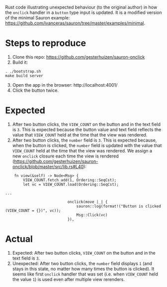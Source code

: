 Rust code illustrating unexpected behaviour (to the original author) in how the `onclick` handler in a `button` type input is updated. It is a modified version of the minimal Sauron example: https://github.com/ivanceras/sauron/tree/master/examples/minimal.

# Steps to reproduce
1. Clone this repo: https://github.com/gesterhuizen/sauron-onclick
2. Build it:
```
. ./bootstrap.sh
make build server
```
3. Open the app in the browser: http://localhost:4001/
4. Click the button twice.

# Expected
1. After two button clicks, the `VIEW_COUNT` on the button and in the text field is `3`. This is expected because the button value and text field reflects the value that `VIEW_COUNT` held at the time that the view was rendered.
2. After two button clicks, the `number` field is `3`. This is expected because, when the button is clicked, the `number` field is updated with the value that `VIEW_COUNT` held at the time that the view was rendered. We assign a new `onclick` closure each time the view is rendered (https://github.com/gesterhuizen/sauron-onclick/blob/master/src/lib.rs#L40):
```
    fn view(&self) -> Node<Msg> {
        VIEW_COUNT.fetch_add(1, Ordering::SeqCst);
        let vc = VIEW_COUNT.load(Ordering::SeqCst);

...

                            onclick(move |_| {
                                sauron::log(format!("Button is clicked (VIEW_COUNT = {})", vc));
                                Msg::Click(vc)
                            }),
```

# Actual
1. Expected: After two button clicks, `VIEW_COUNT` on the button and in the text field is `3`.
2. Unexpected: After two button clicks, the `number` field displays `1` (and stays in this state, no matter how many times the button is clicked). It seems like first `onclick` handler that was set (i.e. when `VIEW_COUNT` held the value `1`) is used even after multiple view rerenders.
